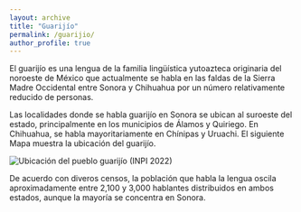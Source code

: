 ```yaml
---
layout: archive
title: "Guarijío"
permalink: /guarijio/
author_profile: true
---
```


El guarijío es una lengua de la familia lingüística yutoazteca originaria del noroeste de México que actualmente se habla en las faldas de la Sierra Madre Occidental entre Sonora y Chihuahua por un número relativamente reducido de personas.

Las localidades donde se habla guarijío en Sonora se ubican al suroeste del estado, principalmente en los municipios de Álamos y Quiriego. En Chihuahua, se habla mayoritariamente en Chínipas y Uruachi. El siguiente Mapa muestra la ubicación del guarijío.

![Ubicación del pueblo guarijío (INPI 2022)](/assets/images/ubicacion-guarijio-inpi2022)

De acuerdo con diveros censos, la población que habla la lengua oscila aproximadamente entre 2,100 y 3,000 hablantes distribuidos en ambos estados, aunque la mayoría se concentra en Sonora.

